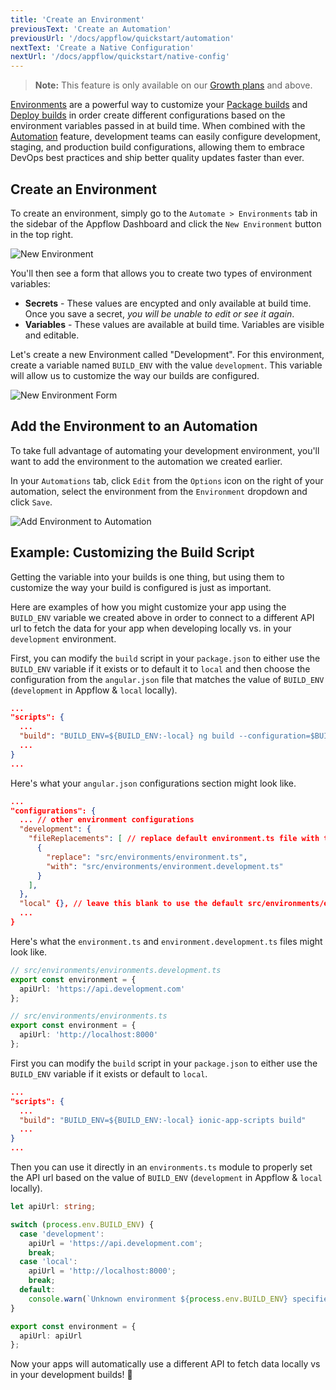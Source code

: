 ```yaml
---
title: 'Create an Environment'
previousText: 'Create an Automation'
previousUrl: '/docs/appflow/quickstart/automation'
nextText: 'Create a Native Configuration'
nextUrl: '/docs/appflow/quickstart/native-config'
---
```


<blockquote>
  <p><b>Note:</b> This feature is only available on our <a href="/pricing">Growth plans</a> and above.</p>
</blockquote>

[Environments](/docs/appflow/automation/environments) are a powerful way to customize your [Package builds](/docs/appflow/package/builds)
and [Deploy builds](/docs/appflow/deploy/builds) in order create different configurations based on the environment variables
passed in at build time. When combined with the [Automation](/docs/appflow/automation/intro) feature, development teams can
easily configure development, staging, and production build configurations, allowing them to embrace DevOps
best practices and ship better quality updates faster than ever.

## Create an Environment

To create an environment, simply go to the `Automate > Environments` tab in the sidebar of the Appflow Dashboard and
click the `New Environment` button in the top right.

![New Environment](/docs/assets/img/appflow/ss-new-environment.png)

You'll then see a form that allows you to create two types of environment variables:
* <b>Secrets</b> - These values are encypted and only available at build time. Once you save a secret, *you will be unable to edit or see it again*.
* <b>Variables</b> - These values are available at build time. Variables are visible and editable.

Let's create a new Environment called "Development". For this environment, create a variable named `BUILD_ENV` with the value `development`. This variable will allow us to customize the way our builds are configured.

![New Environment Form](/docs/assets/img/appflow/gif-new-environment.gif)

## Add the Environment to an Automation
To take full advantage of automating your development environment, you'll want to add the environment to the automation
we created earlier. 

In your `Automations` tab, click `Edit` from the `Options` icon on the right of your automation, select the environment from
the `Environment` dropdown and click `Save`.

![Add Environment to Automation](/docs/assets/img/appflow/gif-add-environment.gif)

## Example: Customizing the Build Script
Getting the variable into your builds is one thing, but using them to customize the way your build is
configured is just as important. 

Here are examples of how you might customize your app using the `BUILD_ENV`
variable we created above in order to connect to a different API url to fetch the data for your app when
developing locally vs. in your `development` environment.


<docs-tabs>
<docs-tab tab="Ionic v4">
First, you can modify the <code>build</code> script in your <code>package.json</code> to either use the <code>BUILD_ENV</code> variable if it
exists or to default it to <code>local</code> and then choose the configuration from the <code>angular.json</code> file that matches the value
of <code>BUILD_ENV</code> (<code>development</code> in Appflow & <code>local</code> locally).

```json
...
"scripts": {
  ...
  "build": "BUILD_ENV=${BUILD_ENV:-local} ng build --configuration=$BUILD_ENV"
  ...
}
...
```

Here's what your <code>angular.json</code> configurations section might look like.

```json
...
"configurations": {
  ... // other environment configurations
  "development": {
    "fileReplacements": [ // replace default environment.ts file with the environment.development.ts file
      {
        "replace": "src/environments/environment.ts",
        "with": "src/environments/environment.development.ts"
      }
    ],
  },
  "local" {}, // leave this blank to use the default src/environments/environment.ts file
  ...
}

```

Here's what the <code>environment.ts</code> and <code>environment.development.ts</code> files might look like.

```typescript
// src/environments/environments.development.ts
export const environment = {
  apiUrl: 'https://api.development.com'
};

```

```typescript
// src/environments/environments.ts
export const environment = {
  apiUrl: 'http://localhost:8000'
};

```

</docs-tab>
<docs-tab tab="Ionic v3">
First you can modify the <code>build</code> script in your <code>package.json</code> to either use the <code>BUILD_ENV</code> variable if it
exists or default to <code>local</code>.

```json
...
"scripts": {
  ...
  "build": "BUILD_ENV=${BUILD_ENV:-local} ionic-app-scripts build"
  ...
}
...
```

Then you can use it directly in an <code>environments.ts</code> module to properly
set the API url based on the value of <code>BUILD_ENV</code> (<code>development</code> in Appflow & <code>local</code> locally).

```typescript
let apiUrl: string;

switch (process.env.BUILD_ENV) {
  case 'development':
    apiUrl = 'https://api.development.com';
    break;
  case 'local':
    apiUrl = 'http://localhost:8000';
    break;
  default:
    console.warn(`Unknown environment ${process.env.BUILD_ENV} specified.`)
}

export const environment = {
  apiUrl: apiUrl
};

```

</docs-tab>
</docs-tabs>

Now your apps will automatically use a different API to fetch data locally vs in your development builds! 💪
